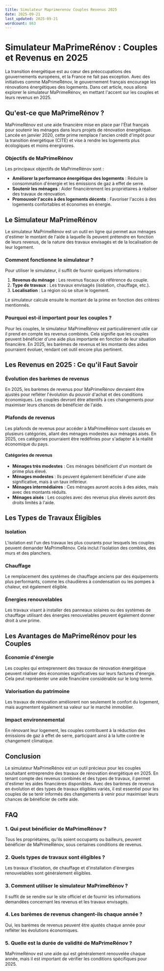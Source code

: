 ```yaml
---
title: Simulateur Maprimerenov Couples Revenus 2025
date: 2025-09-21
last_updated: 2025-09-21
wordcount: 863
---
```


# Simulateur MaPrimeRénov : Couples et Revenus en 2025

La transition énergétique est au cœur des préoccupations des gouvernements européens, et la France ne fait pas exception. Avec des initiatives comme MaPrimeRénov, le gouvernement français encourage les rénovations énergétiques des logements. Dans cet article, nous allons explorer le simulateur MaPrimeRénov, en mettant l'accent sur les couples et leurs revenus en 2025.

## Qu'est-ce que MaPrimeRénov ?

MaPrimeRénov est une aide financière mise en place par l'État français pour soutenir les ménages dans leurs projets de rénovation énergétique. Lancée en janvier 2020, cette prime remplace l'ancien crédit d'impôt pour la transition énergétique (CITE) et vise à rendre les logements plus écologiques et moins énergivores.

### Objectifs de MaPrimeRénov

Les principaux objectifs de MaPrimeRénov sont :

- **Améliorer la performance énergétique des logements** : Réduire la consommation d'énergie et les émissions de gaz à effet de serre.
- **Soutenir les ménages** : Aider financièrement les propriétaires à réaliser des travaux de rénovation.
- **Promouvoir l'accès à des logements décents** : Favoriser l'accès à des logements confortables et économes en énergie.

## Le Simulateur MaPrimeRénov

Le simulateur MaPrimeRénov est un outil en ligne qui permet aux ménages d'estimer le montant de l'aide à laquelle ils peuvent prétendre en fonction de leurs revenus, de la nature des travaux envisagés et de la localisation de leur logement.

### Comment fonctionne le simulateur ?

Pour utiliser le simulateur, il suffit de fournir quelques informations :

1. **Revenus du ménage** : Les revenus fiscaux de référence du couple.
2. **Type de travaux** : Les travaux envisagés (isolation, chauffage, etc.).
3. **Localisation** : La région où se situe le logement.

Le simulateur calcule ensuite le montant de la prime en fonction des critères mentionnés.

### Pourquoi est-il important pour les couples ?

Pour les couples, le simulateur MaPrimeRénov est particulièrement utile car il prend en compte les revenus combinés. Cela signifie que les couples peuvent bénéficier d'une aide plus importante en fonction de leur situation financière. En 2025, les barèmes de revenus et les montants des aides pourraient évoluer, rendant cet outil encore plus pertinent.

## Les Revenus en 2025 : Ce qu'il Faut Savoir

### Évolution des barèmes de revenus

En 2025, les barèmes de revenus pour MaPrimeRénov devraient être ajustés pour refléter l'évolution du pouvoir d'achat et des conditions économiques. Les couples devront être attentifs à ces changements pour maximiser leurs chances de bénéficier de l'aide.

### Plafonds de revenus

Les plafonds de revenus pour accéder à MaPrimeRénov sont classés en plusieurs catégories, allant des ménages modestes aux ménages aisés. En 2025, ces catégories pourraient être redéfinies pour s'adapter à la réalité économique du pays.

#### Catégories de revenus

- **Ménages très modestes** : Ces ménages bénéficient d'un montant de prime plus élevé.
- **Ménages modestes** : Ils peuvent également bénéficier d'une aide significative, mais à un taux inférieur.
- **Ménages intermédiaires** : Ces ménages auront accès à des aides, mais avec des montants réduits.
- **Ménages aisés** : Les couples avec des revenus plus élevés auront des droits limités à l'aide.

## Les Types de Travaux Éligibles

### Isolation

L'isolation est l'un des travaux les plus courants pour lesquels les couples peuvent demander MaPrimeRénov. Cela inclut l'isolation des combles, des murs et des planchers.

### Chauffage

Le remplacement des systèmes de chauffage anciens par des équipements plus performants, comme les chaudières à condensation ou les pompes à chaleur, est également éligible.

### Énergies renouvelables

Les travaux visant à installer des panneaux solaires ou des systèmes de chauffage utilisant des énergies renouvelables peuvent également donner droit à une prime.

## Les Avantages de MaPrimeRénov pour les Couples

### Économie d'énergie

Les couples qui entreprennent des travaux de rénovation énergétique peuvent réaliser des économies significatives sur leurs factures d'énergie. Cela peut représenter une aide financière considérable sur le long terme.

### Valorisation du patrimoine

Les travaux de rénovation améliorent non seulement le confort du logement, mais augmentent également sa valeur sur le marché immobilier.

### Impact environnemental

En rénovant leur logement, les couples contribuent à la réduction des émissions de gaz à effet de serre, participant ainsi à la lutte contre le changement climatique.

## Conclusion

Le simulateur MaPrimeRénov est un outil précieux pour les couples souhaitant entreprendre des travaux de rénovation énergétique en 2025. En tenant compte des revenus combinés et des types de travaux, il permet d'estimer les aides financières disponibles. Avec des barèmes de revenus en évolution et des types de travaux éligibles variés, il est essentiel pour les couples de se tenir informés des changements à venir pour maximiser leurs chances de bénéficier de cette aide.

## FAQ

### 1. Qui peut bénéficier de MaPrimeRénov ?

Tous les propriétaires, qu'ils soient occupants ou bailleurs, peuvent bénéficier de MaPrimeRénov, sous certaines conditions de revenus.

### 2. Quels types de travaux sont éligibles ?

Les travaux d'isolation, de chauffage et d'installation d'énergies renouvelables sont généralement éligibles.

### 3. Comment utiliser le simulateur MaPrimeRénov ?

Il suffit de se rendre sur le site officiel et de fournir les informations demandées concernant les revenus et les travaux envisagés.

### 4. Les barèmes de revenus changent-ils chaque année ?

Oui, les barèmes de revenus peuvent être ajustés chaque année pour refléter les évolutions économiques.

### 5. Quelle est la durée de validité de MaPrimeRénov ?

MaPrimeRénov est une aide qui est généralement renouvelée chaque année, mais il est important de vérifier les conditions spécifiques pour 2025.